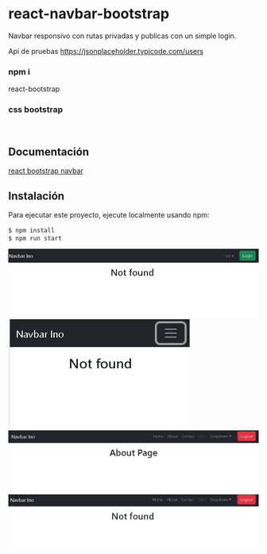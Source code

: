 # react-navbar-bootstrap

Navbar responsivo con rutas privadas y publicas con un simple login.<br>

Api de pruebas https://jsonplaceholder.typicode.com/users<br>

 ### npm i 
 react-bootstrap <br>

### css bootstrap 
<link rel="stylesheet" href="https://cdn.jsdelivr.net/npm/bootstrap@5.2.0-beta1/dist/css/bootstrap.min.css"
    integrity="sha384-0evHe/X+R7YkIZDRvuzKMRqM+OrBnVFBL6DOitfPri4tjfHxaWutUpFmBp4vmVor" crossorigin="anonymous" /> <br>

## Documentación
[react bootstrap navbar](https://react-bootstrap.github.io/components/navbar/)

## Instalación
Para ejecutar este proyecto, ejecute localmente usando npm:

```
$ npm install
$ npm run start
```

![Screenshot](screenshot/Captura.PNG)
![Screenshot](screenshot/Captura1.PNG)
![Screenshot](screenshot/Captura2.PNG)
![Screenshot](screenshot/Captura3.PNG)
